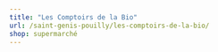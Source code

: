 ```yaml
---
title: "Les Comptoirs de la Bio"
url: /saint-genis-pouilly/les-comptoirs-de-la-bio/
shop: supermarché
---
```

